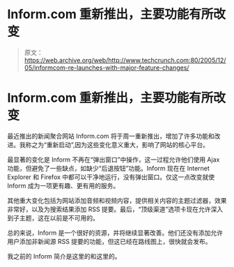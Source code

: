 # Inform.com 重新推出，主要功能有所改变

> 原文：<https://web.archive.org/web/http://www.techcrunch.com:80/2005/12/05/informcom-re-launches-with-major-feature-changes/>

# Inform.com 重新推出，主要功能有所改变

最近推出的新闻聚合网站 Inform.com 将于周一重新推出，增加了许多功能和改进。我称之为“重新启动”,因为这些变化意义重大，影响了网站的核心平台。

最显著的变化是 Inform 不再在“弹出窗口”中操作，这一过程允许他们使用 Ajax 功能，但避免了一些缺点，如缺少“后退按钮”功能。Inform 现在在 Internet Explorer 和 Firefox 中都可以干净地运行，没有弹出窗口。仅这一点改变就使 Inform 成为一项更有趣、更有用的服务。

其他重大变化包括为网站添加音频和视频内容，提供相关内容的主题过滤器，效果非常好，以及为搜索结果添加 RSS 提要。最后，“顶级渠道”选项卡现在允许深入到子主题，这在以前是不可用的。

总的来说，Inform 是一个很好的资源，并将继续显著改善。他们还没有添加允许用户添加非新闻源 RSS 提要的功能，但这已经在路线图上，很快就会发布。

我之前的 Inform 简介是这里的和这里的。